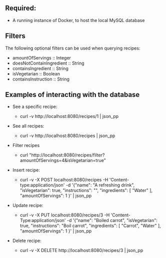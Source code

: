 ## Required:

- A running instance of Docker, to host the local MySQL database

## Filters
The following optional filters can be used when querying recipes:
* amountOfServings :: Integer
* doesNotContainIngredient :: String
* containsIngredient :: String
* isVegetarian :: Boolean
* containsInstruction :: String

## Examples of interacting with the database


* See a specific recipe:
  * curl -v http://localhost:8080/recipes/1 | json_pp

* See all recipes:
  * curl -v http://localhost:8080/recipes | json_pp

* Filter recipes
  * curl "http://localhost:8080/recipes/filter?amountOfServings=4&isVegetarian=true"

* Insert recipe:
  * curl -v -X POST localhost:8080/recipes -H 'Content-type:application/json' -d '{"name": "A refreshing drink", "isVegetarian": true, "instructions": "", "ingredients": [ "Water" ], "amountOfServings": 1 }' | json_pp

* Update recipe:
  * curl -v -X PUT localhost:8080/recipes/3 -H 'Content-Type:application/json' -d '{"name": "Boiled carrot", "isVegetarian": true, "instructions": "Boil carrot", "ingredients": [ "Carrot", "Water" ], "amountOfServings": 1 }' | json_pp

* Delete recipe:
  * curl -v -X DELETE http://localhost:8080/recipes/3 | json_pp
